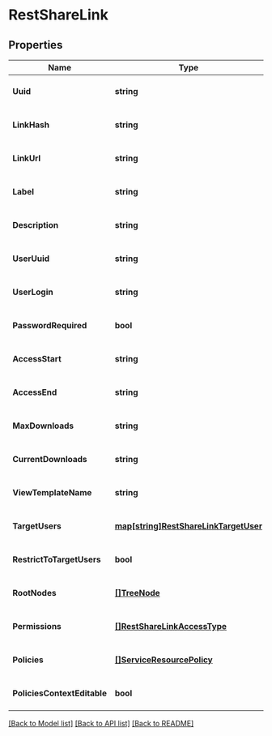 # RestShareLink

## Properties
Name | Type | Description | Notes
------------ | ------------- | ------------- | -------------
**Uuid** | **string** |  | [optional] [default to null]
**LinkHash** | **string** |  | [optional] [default to null]
**LinkUrl** | **string** |  | [optional] [default to null]
**Label** | **string** |  | [optional] [default to null]
**Description** | **string** |  | [optional] [default to null]
**UserUuid** | **string** |  | [optional] [default to null]
**UserLogin** | **string** |  | [optional] [default to null]
**PasswordRequired** | **bool** |  | [optional] [default to null]
**AccessStart** | **string** |  | [optional] [default to null]
**AccessEnd** | **string** |  | [optional] [default to null]
**MaxDownloads** | **string** |  | [optional] [default to null]
**CurrentDownloads** | **string** |  | [optional] [default to null]
**ViewTemplateName** | **string** |  | [optional] [default to null]
**TargetUsers** | [**map[string]RestShareLinkTargetUser**](restShareLinkTargetUser.md) |  | [optional] [default to null]
**RestrictToTargetUsers** | **bool** |  | [optional] [default to null]
**RootNodes** | [**[]TreeNode**](treeNode.md) |  | [optional] [default to null]
**Permissions** | [**[]RestShareLinkAccessType**](restShareLinkAccessType.md) |  | [optional] [default to null]
**Policies** | [**[]ServiceResourcePolicy**](serviceResourcePolicy.md) |  | [optional] [default to null]
**PoliciesContextEditable** | **bool** |  | [optional] [default to null]

[[Back to Model list]](../../README.md#documentation-for-models) [[Back to API list]](../../README.md#documentation-for-api-endpoints) [[Back to README]](../../README.md)


